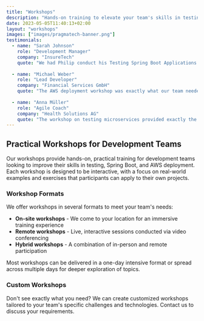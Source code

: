 ```yaml
---
title: "Workshops"
description: "Hands-on training to elevate your team's skills in testing, Spring Boot, and AWS deployment"
date: 2023-05-05T11:40:13+02:00
layout: "workshops"
images: ["images/pragmatech-banner.png"]
testimonials:
  - name: "Sarah Johnson"
    role: "Development Manager"
    company: "InsureTech"
    quote: "We had Philip conduct his Testing Spring Boot Applications workshop for our entire development team. It was hands-on, practical, and immediately applicable. Our test coverage improved by 45% in the following quarter."
    
  - name: "Michael Weber"
    role: "Lead Developer"
    company: "Financial Services GmbH"
    quote: "The AWS deployment workshop was exactly what our team needed. Clear explanations, practical exercises, and most importantly, answers to our specific questions. Highly recommended!"
    
  - name: "Anna Müller"
    role: "Agile Coach"
    company: "Health Solutions AG"
    quote: "The workshop on testing microservices provided exactly the structured approach we were missing. Our teams now have a common language and methodology for testing our distributed systems."
---
```


## Practical Workshops for Development Teams

Our workshops provide hands-on, practical training for development teams looking to improve their skills in testing, Spring Boot, and AWS deployment. Each workshop is designed to be interactive, with a focus on real-world examples and exercises that participants can apply to their own projects.

### Workshop Formats

We offer workshops in several formats to meet your team's needs:

- **On-site workshops** - We come to your location for an immersive training experience
- **Remote workshops** - Live, interactive sessions conducted via video conferencing
- **Hybrid workshops** - A combination of in-person and remote participation

Most workshops can be delivered in a one-day intensive format or spread across multiple days for deeper exploration of topics.

### Custom Workshops

Don't see exactly what you need? We can create customized workshops tailored to your team's specific challenges and technologies. Contact us to discuss your requirements.
